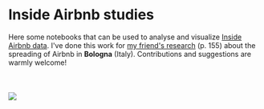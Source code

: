 # Inside Airbnb studies

Here some notebooks that can be used to analyse and visualize [Inside Airbnb data](http://insideairbnb.com/). I've done this work for [my friend's research](https://series.francoangeli.it/index.php/oa/catalog/view/869/714/5143) (p. 155) about the spreading of Airbnb in **Bologna** (Italy). Contributions and suggestions are warmly welcome!
<br>
<br>
<br>
<br>
![](heatmap_bologna.gif)
